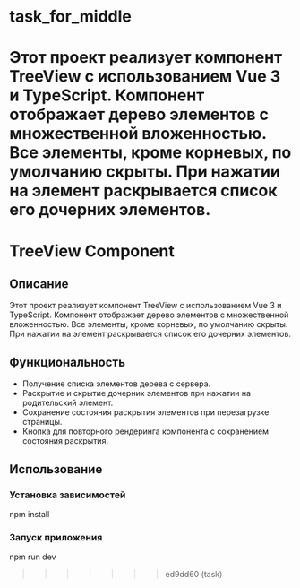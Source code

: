 # task_for_middle
Этот проект реализует компонент TreeView с использованием Vue 3 и TypeScript. Компонент отображает дерево элементов с множественной вложенностью. Все элементы, кроме корневых, по умолчанию скрыты. При нажатии на элемент раскрывается список его дочерних элементов.
=======
# TreeView Component

## Описание

Этот проект реализует компонент TreeView с использованием Vue 3 и TypeScript. Компонент отображает дерево элементов с множественной вложенностью. Все элементы, кроме корневых, по умолчанию скрыты. При нажатии на элемент раскрывается список его дочерних элементов.

## Функциональность

- Получение списка элементов дерева с сервера.
- Раскрытие и скрытие дочерних элементов при нажатии на родительский элемент.
- Сохранение состояния раскрытия элементов при перезагрузке страницы.
- Кнопка для повторного рендеринга компонента с сохранением состояния раскрытия.

## Использование

### Установка зависимостей

npm install

### Запуск приложения
npm run dev
>>>>>>> ed9dd60 (task)
